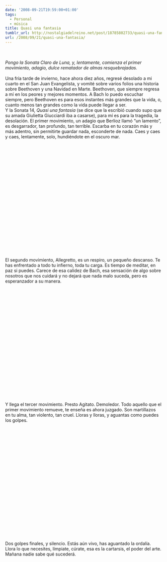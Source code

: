 ```yaml
---
date: '2008-09-21T19:59:00+01:00'
tags:
  - Personal
  - música
title: Quasi una fantasia
tumblr_url: http://nostalgiadelreino.net/post/18785802733/quasi-una-fantasia
url: /2008/09/21/quasi-una-fantasia/
---
```


<!-- ckey="720D5AE6" --><br/><br/><em>Pongo la Sonata Claro de Luna, y, lentamente, comienza el primer movimiento, adagio, dulce rematador de almas resquebrajadas.</em><br/><br/>Una fría tarde de invierno, hace ahora diez años, regresé desolado a mi cuarto en el San Juan Evangelista, y vomité sobre varios folios una historia sobre Beethoven y una Navidad en Marte. Beethoven, que siempre regresa a mí en los peores y mejores momentos. A Bach lo puedo escuchar siempre, pero Beethoven es para esos instantes más grandes que la vida, o, cuanto menos tan grandes como la vida puede llegar a ser.<br/>Y la Sonata 14, <em>Quasi una fantasia</em> (se dice que la escribió cuando supo que su amada Giulietta Giucciardi iba a casarse), para mí es para la tragedia, la desolación. El primer movimiento, un adagio que Berlioz llamó &ldquo;un lamento&rdquo;, es desgarrador, tan profundo, tan terrible. Escarba en tu corazón más y más adentro, sin permitirte guardar nada, esconderte de nada. Caes y caes y caes, lentamente, solo, hundiéndote en el oscuro mar.<br/><br/><object width="425" height="344"><param name="movie" value="http://www.youtube.com/v/O6txOvK-mAk&amp;hl=en&amp;fs=1"><param name="allowFullScreen" value="true"><embed src="http://www.youtube.com/v/O6txOvK-mAk&amp;hl=en&amp;fs=1" type="application/x-shockwave-flash" allowfullscreen="true" width="425" height="344"></embed></object><br/><br/>El segundo movimiento, Allegretto, es un respiro, un pequeño descanso. Te has enfrentado a todo tu infierno, toda tu carga. Es tiempo de meditar, en paz si puedes. Carece de esa calidez de Bach, esa sensación de algo sobre nosotros que nos cuidará y no dejará que nada malo suceda, pero es esperanzador a su manera. <br/><br/><object width="425" height="344"><param name="movie" value="http://www.youtube.com/v/vDNsX4DtzZs&amp;hl=en&amp;fs=1"><param name="allowFullScreen" value="true"><embed src="http://www.youtube.com/v/vDNsX4DtzZs&amp;hl=en&amp;fs=1" type="application/x-shockwave-flash" allowfullscreen="true" width="425" height="344"></embed></object><br/><br/>Y llega el tercer movimiento. Presto Agitato. Demoledor. Todo aquello que el primer movimiento remueve, te enseña es ahora juzgado. Son martillazos en tu alma, tan violento, tan cruel. Lloras y lloras, y aguantas como puedes los golpes.<br/><br/><object width="425" height="344"><param name="movie" value="http://www.youtube.com/v/oqSulR9Fymg&amp;hl=en&amp;fs=1"><param name="allowFullScreen" value="true"><embed src="http://www.youtube.com/v/oqSulR9Fymg&amp;hl=en&amp;fs=1" type="application/x-shockwave-flash" allowfullscreen="true" width="425" height="344"></embed></object><br/><br/>Dos golpes finales, y silencio. Estás aún vivo, has aguantado la ordalía. Llora lo que necesites, límpiate, cúrate, esa es la cartarsis, el poder del arte. Mañana nadie sabe qué sucederá.<div class="blogger-post-footer"><img width="1" height="1" src="https://blogger.googleusercontent.com/tracker/1180118427259117074-7425310672401218950?l=nostalgiadelreino.blogspot.com" alt=""/></div>